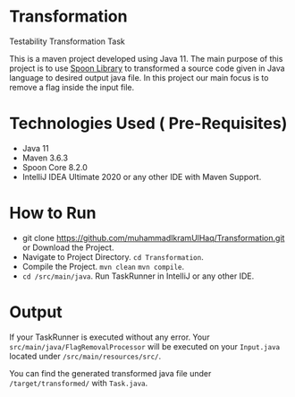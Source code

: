 # Transformation
Testability Transformation Task

This is a maven project developed using Java 11. The main purpose of this project is to use [Spoon Library](https://github.com/INRIA/spoon) to transformed a source code given in Java language to desired output java file. In this project our main focus is to remove a flag inside the input file.

# Technologies Used ( Pre-Requisites) 
* Java 11
* Maven 3.6.3
* Spoon Core 8.2.0
* IntelliJ IDEA Ultimate 2020  or any other IDE with Maven Support.

# How to Run
* git clone https://github.com/muhammadIkramUlHaq/Transformation.git or Download the Project.
* Navigate to Project Directory. `cd Transformation`. 
* Compile the Project.
  `mvn clean` 
  `mvn compile`.
* `cd /src/main/java`. Run TaskRunner in IntelliJ or any other IDE.

# Output
If your TaskRunner is executed without any error. Your `src/main/java/FlagRemovalProcessor` will be executed on your `Input.java` located under `/src/main/resources/src/`.

You can find the generated transformed java file under `/target/transformed/` with `Task.java`. 
